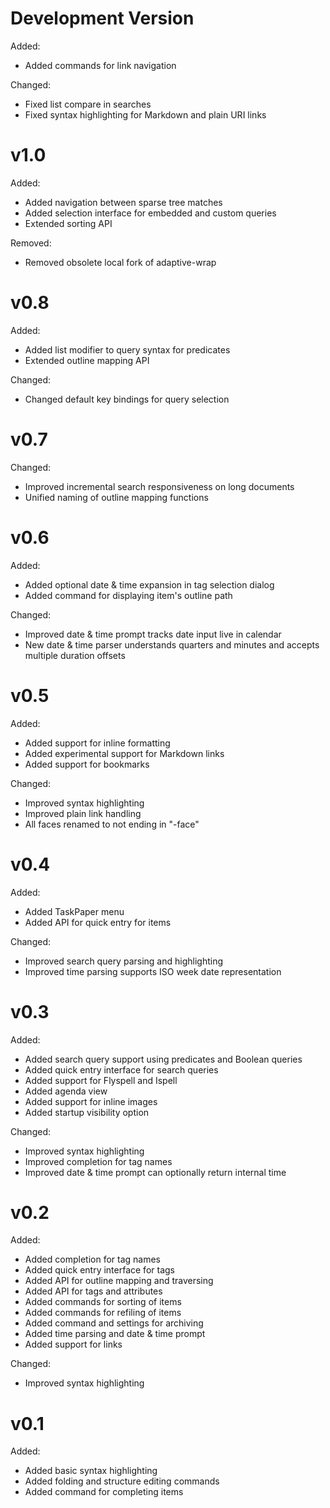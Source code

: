 

# Development Version

Added:

- Added commands for link navigation

Changed:

- Fixed list compare in searches
- Fixed syntax highlighting for Markdown and plain URI links


# v1.0

Added:

- Added navigation between sparse tree matches
- Added selection interface for embedded and custom queries
- Extended sorting API

Removed:

- Removed obsolete local fork of adaptive-wrap


# v0.8

Added:

- Added list modifier to query syntax for predicates
- Extended outline mapping API

Changed:

- Changed default key bindings for query selection


# v0.7

Changed:

- Improved incremental search responsiveness on long documents
- Unified naming of outline mapping functions


# v0.6

Added:

- Added optional date & time expansion in tag selection dialog
- Added command for displaying item's outline path

Changed:

- Improved date & time prompt tracks date input live in calendar
- New date & time parser understands quarters and minutes and accepts multiple duration offsets


# v0.5

Added:

- Added support for inline formatting
- Added experimental support for Markdown links
- Added support for bookmarks

Changed:

- Improved syntax highlighting
- Improved plain link handling
- All faces renamed to not ending in "-face"


# v0.4

Added:

- Added TaskPaper menu
- Added API for quick entry for items

Changed:

- Improved search query parsing and highlighting
- Improved time parsing supports ISO week date representation


# v0.3

Added:

- Added search query support using predicates and Boolean queries
- Added quick entry interface for search queries
- Added support for Flyspell and Ispell
- Added agenda view
- Added support for inline images
- Added startup visibility option

Changed:

- Improved syntax highlighting
- Improved completion for tag names
- Improved date & time prompt can optionally return internal time


# v0.2

Added:

- Added completion for tag names
- Added quick entry interface for tags
- Added API for outline mapping and traversing
- Added API for tags and attributes
- Added commands for sorting of items
- Added commands for refiling of items
- Added command and settings for archiving
- Added time parsing and date & time prompt
- Added support for links

Changed:

- Improved syntax highlighting


# v0.1

Added:

- Added basic syntax highlighting
- Added folding and structure editing commands
- Added command for completing items

